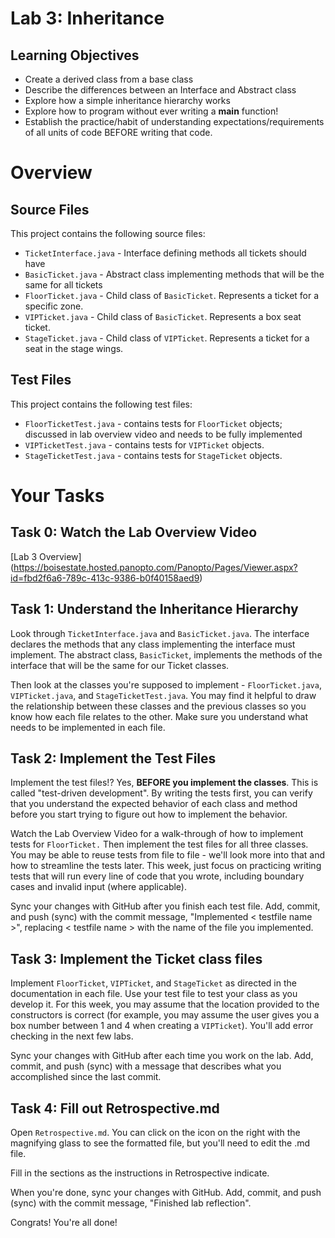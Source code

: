 # Lab 3: Inheritance 

## Learning Objectives

- Create a derived class from a base class
- Describe the differences between an Interface and Abstract class
- Explore how a simple inheritance hierarchy works
- Explore how to program without ever writing a **main** function!
- Establish the practice/habit of understanding
  expectations/requirements of all units of code BEFORE writing that
  code.


# Overview

## Source Files
This project contains the following source files:

- `TicketInterface.java` - Interface defining methods all tickets should have
- `BasicTicket.java` - Abstract class implementing methods that will be
                        the same for all tickets
- `FloorTicket.java` - Child class of `BasicTicket`. Represents a ticket for
                        a specific zone. 
- `VIPTicket.java` - Child class of `BasicTicket`. Represents a box seat ticket.
- `StageTicket.java` - Child class of `VIPTicket`.  Represents a
  		                ticket for a seat in the stage wings.

## Test Files
This project contains the following test files:

- `FloorTicketTest.java` - contains tests for `FloorTicket` objects;
                         discussed in lab overview video and needs to
                         be fully implemented
- `VIPTicketTest.java` - contains tests for `VIPTicket` objects.
- `StageTicketTest.java` - contains tests for `StageTicket` objects.


# Your Tasks

## Task 0: Watch the Lab Overview Video

[Lab 3 Overview] (https://boisestate.hosted.panopto.com/Panopto/Pages/Viewer.aspx?id=fbd2f6a6-789c-413c-9386-b0f40158aed9)

## Task 1: Understand the Inheritance Hierarchy

Look through `TicketInterface.java` and `BasicTicket.java`.  The
interface declares the methods that any class implementing the
interface must implement.  The abstract class, `BasicTicket`,
implements the methods of the interface that will be the same for our
Ticket classes.

Then look at the classes you're supposed to implement -
`FloorTicket.java`, `VIPTicket.java`, and `StageTicketTest.java`.  You
may find it helpful to draw the relationship between these classes and
the previous classes so you know how each file relates to the other.
Make sure you understand what needs to be implemented in each file.


## Task 2: Implement the Test Files

Implement the test files!?  Yes, **BEFORE you implement the
classes**. This is called "test-driven development". By writing the
tests first, you can verify that you understand the expected behavior
of each class and method before you start trying to figure out how to
implement the behavior.

Watch the Lab Overview Video for a walk-through of how to
implement tests for `FloorTicket.` Then implement the test files for
all three classes.  You may be able to reuse tests from file to file -
we'll look more into that and how to streamline the tests later.  This
week, just focus on practicing writing tests that will run every line
of code that you wrote, including boundary cases and invalid input
(where applicable).

Sync your changes with GitHub after you finish each test file.  Add,
commit, and push (sync) with the commit message, "Implemented
< testfile name >", replacing < testfile name > with the name of the file
you implemented.

## Task 3: Implement the Ticket class files

Implement `FloorTicket`, `VIPTicket`, and `StageTicket` as directed in
the documentation in each file.  Use your test file to test your class
as you develop it.  For this week, you may assume that the location
provided to the constructors is correct (for example, you may assume
the user gives you a box number between 1 and 4 when creating a
`VIPTicket`).  You'll add error checking in the next few labs.

Sync your changes with GitHub after each time you work on the lab.
Add, commit, and push (sync) with a message that describes what you
accomplished since the last commit.


## Task 4: Fill out Retrospective.md

Open `Retrospective.md`.  You can click on the icon on the right with
the magnifying glass to see the formatted file, but you'll need to
edit the .md file.

Fill in the sections as the instructions in Retrospective indicate.

When you're done, sync your changes with GitHub.  Add, commit, and
push (sync) with the commit message, "Finished lab reflection".

Congrats! You're all done!




